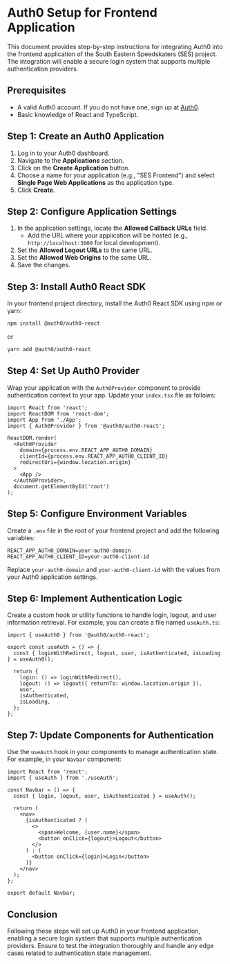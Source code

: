 # Auth0 Setup for Frontend Application

This document provides step-by-step instructions for integrating Auth0 into the frontend application of the South Eastern Speedskaters (SES) project. The integration will enable a secure login system that supports multiple authentication providers.

## Prerequisites

- A valid Auth0 account. If you do not have one, sign up at [Auth0](https://auth0.com/).
- Basic knowledge of React and TypeScript.

## Step 1: Create an Auth0 Application

1. Log in to your Auth0 dashboard.
2. Navigate to the **Applications** section.
3. Click on the **Create Application** button.
4. Choose a name for your application (e.g., "SES Frontend") and select **Single Page Web Applications** as the application type.
5. Click **Create**.

## Step 2: Configure Application Settings

1. In the application settings, locate the **Allowed Callback URLs** field.
   - Add the URL where your application will be hosted (e.g., `http://localhost:3000` for local development).
2. Set the **Allowed Logout URLs** to the same URL.
3. Set the **Allowed Web Origins** to the same URL.
4. Save the changes.

## Step 3: Install Auth0 React SDK

In your frontend project directory, install the Auth0 React SDK using npm or yarn:

```bash
npm install @auth0/auth0-react
```

or

```bash
yarn add @auth0/auth0-react
```

## Step 4: Set Up Auth0 Provider

Wrap your application with the `Auth0Provider` component to provide authentication context to your app. Update your `index.tsx` file as follows:

```tsx
import React from 'react';
import ReactDOM from 'react-dom';
import App from './App';
import { Auth0Provider } from '@auth0/auth0-react';

ReactDOM.render(
  <Auth0Provider
    domain={process.env.REACT_APP_AUTH0_DOMAIN}
    clientId={process.env.REACT_APP_AUTH0_CLIENT_ID}
    redirectUri={window.location.origin}
  >
    <App />
  </Auth0Provider>,
  document.getElementById('root')
);
```

## Step 5: Configure Environment Variables

Create a `.env` file in the root of your frontend project and add the following variables:

```
REACT_APP_AUTH0_DOMAIN=your-auth0-domain
REACT_APP_AUTH0_CLIENT_ID=your-auth0-client-id
```

Replace `your-auth0-domain` and `your-auth0-client-id` with the values from your Auth0 application settings.

## Step 6: Implement Authentication Logic

Create a custom hook or utility functions to handle login, logout, and user information retrieval. For example, you can create a file named `useAuth.ts`:

```tsx
import { useAuth0 } from '@auth0/auth0-react';

export const useAuth = () => {
  const { loginWithRedirect, logout, user, isAuthenticated, isLoading } = useAuth0();

  return {
    login: () => loginWithRedirect(),
    logout: () => logout({ returnTo: window.location.origin }),
    user,
    isAuthenticated,
    isLoading,
  };
};
```

## Step 7: Update Components for Authentication

Use the `useAuth` hook in your components to manage authentication state. For example, in your `Navbar` component:

```tsx
import React from 'react';
import { useAuth } from './useAuth';

const Navbar = () => {
  const { login, logout, user, isAuthenticated } = useAuth();

  return (
    <nav>
      {isAuthenticated ? (
        <>
          <span>Welcome, {user.name}</span>
          <button onClick={logout}>Logout</button>
        </>
      ) : (
        <button onClick={login}>Login</button>
      )}
    </nav>
  );
};

export default Navbar;
```

## Conclusion

Following these steps will set up Auth0 in your frontend application, enabling a secure login system that supports multiple authentication providers. Ensure to test the integration thoroughly and handle any edge cases related to authentication state management.